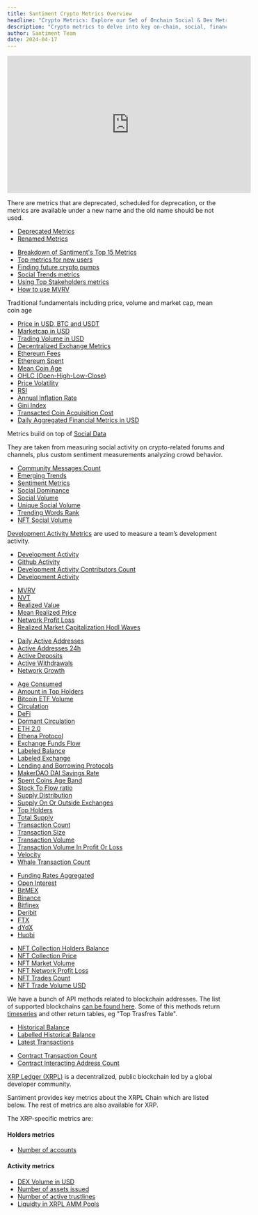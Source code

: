 ```yaml
---
title: Santiment Crypto Metrics Overview
headline: "Crypto Metrics: Explore our Set of Onchain Social & Dev Metrics"
description: "Crypto metrics to delve into key on-chain, social, financial and development data to better understand and navigate the ever-evolving cryptocurrency landscape"
author: Santiment Team
date: 2024-04-17
---
```

<iframe width="560" height="315" src="https://www.youtube.com/embed/FFJB48Z8tfM" frameborder="0" allow="accelerometer; autoplay; encrypted-media; gyroscope; picture-in-picture" allowfullscreen></iframe>

<Resource title="Deprecated and Renamed Metrics">

There are metrics that are deprecated, scheduled for deprecation, or the
metrics are available under a new name and the old name should be not used.

- [Deprecated Metrics](/metrics/deprecated-metrics)
- [Renamed Metrics](/metrics/renamed-metrics)

</Resource>

<Resource title="Video explanations of some metrics">

- [Breakdown of Santiment's Top 15 Metrics](https://www.youtube.com/watch?v=FFJB48Z8tfM)
- [Top metrics for new users](https://www.youtube.com/watch?v=c6q4RsQvA58)
- [Finding future crypto pumps](https://www.youtube.com/watch?v=2UpK0CnzzuE)
- [Social Trends metrics](https://www.youtube.com/watch?v=p60ZlNes8WEo)
- [Using Top Stakeholders metrics](https://www.youtube.com/watch?v=lLyd8GzPixY)
- [How to use MVRV](https://www.youtube.com/watch?v=vbYQLNJ40yw)

</Resource>

<Resource title="Financial">

Traditional fundamentals including price, volume and market cap, mean coin age

- [Price in USD, BTC and USDT](/metrics/price)
- [Marketcap in USD](/metrics/marketcap)
- [Trading Volume in USD](/metrics/trading-volume)
- [Decentralized Exchange Metrics](/metrics/decentralized-exchange-metrics)
- [Ethereum Fees](/metrics/ethereum-fees)
- [Ethereum Spent](/metrics/ethereum-spent)
- [Mean Coin Age](/metrics/mean-coin-age)
- [OHLC (Open-High-Low-Close)](/metrics/price/#ohlc)
- [Price Volatility](/metrics/price-volatility)
- [RSI](/metrics/rsi)
- [Annual Inflation Rate](/metrics/annual-inflation-rate)
- [Gini Index](/metrics/gini-index)
- [Transacted Coin Acquisition Cost](/metrics/transacted-coin-acquisition-cost)
- [Daily Aggregated Financial Metrics in USD](/metrics/daily-aggregated-financial-metrics)

</Resource>

<Resource title="Social/Sentiment">

Metrics build on top of [Social Data](/metrics/details/social-data)

They are taken from measuring social activity on crypto-related forums and
channels, plus custom sentiment measurements analyzing crowd behavior.

- [Community Messages Count](/metrics/community-messages-count)
- [Emerging Trends](/metrics/emerging-trends)
- [Sentiment Metrics](/metrics/sentiment-metrics)
- [Social Dominance](/metrics/social-dominance)
- [Social Volume](/metrics/social-volume)
- [Unique Social Volume](/metrics/unique-social-volume)
- [Trending Words Rank](/metrics/trending-words-rank)
- [NFT Social Volume](/metrics/nft-social-volume)


</Resource>

<Resource title="Development">

[Development Activity Metrics](/metrics/development-activity) are used to measure a team’s development activity.

- [Development Activity](/metrics/development-activity/development-activity)
- [Github Activity](/metrics/development-activity/github-activity)
- [Development Activity Contributors Count](/metrics/development-activity/development-activity-contributors-count)
- [Development Activity](/metrics/development-activity/development-activity-contributors-count)

</Resource>

<Resource title="Network Value (On-Chain)">

- [MVRV](/metrics/mvrv)
- [NVT](/metrics/nvt)
- [Realized Value](/metrics/realized-value)
- [Mean Realized Price](/metrics/mean-realized-price)
- [Network Profit Loss](/metrics/network-profit-loss)
- [Realized Market Capitalization Hodl Waves](/metrics/realized-market-capitalization-hodl-waves)

</Resource>

<Resource title="Network Activity (On-Chain)">

- [Daily Active Addresses](/metrics/daily-active-addresses)
- [Active Addresses 24h](/metrics/active-addresses-24h)
- [Active Deposits](/metrics/active-deposits)
- [Active Withdrawals](/metrics/active-withdrawals)
- [Network Growth](/metrics/network-growth)

</Resource>

<Resource title="Other On-Chain">

- [Age Consumed](/metrics/age-consumed)
- [Amount in Top Holders](/metrics/amount-in-top-holders)
- [Bitcoin ETF Volume](/metrics/bitcoin-etf-volume)
- [Circulation](/metrics/circulation)
- [DeFi](/metrics/defi)
- [Dormant Circulation](/metrics/dormant-circulation)
- [ETH 2.0](/metrics/eth-2)
- [Ethena Protocol](/metrics/ethena-protocol)
- [Exchange Funds Flow](/metrics/exchange-funds-flow)
- [Labeled Balance](/metrics/labeled-balance)
- [Labeled Exchange](/metrics/labeled-exchange)
- [Lending and Borrowing Protocols](/metrics/lending-and-borrowing-protocols)
- [MakerDAO DAI Savings Rate](/metrics/makerdao-dai-savings-rate)
- [Spent Coins Age Band](/metrics/spent-coins-age-band)
- [Stock To Flow ratio](/metrics/stock-to-flow)
- [Supply Distribution](/metrics/supply-distribution)
- [Supply On Or Outside Exchanges](/metrics/supply-on-or-outside-exchanges)
- [Top Holders](/metrics/top-holders)
- [Total Supply](/metrics/total-supply)
- [Transaction Count](/metrics/transaction-count)
- [Transaction Size](/metrics/transaction-size)
- [Transaction Volume](/metrics/transaction-volume)
- [Transaction Volume In Profit Or Loss](/metrics/transaction-volume-in-profit-or-loss)
- [Velocity](/metrics/velocity)
- [Whale Transaction Count](/metrics/whale-transaction-count)

</Resource>

<Resource title="Derivatives">

- [Funding Rates Aggregated](/metrics/funding-rates-aggregated)
- [Open Interest](/metrics/open-interest)
- [BitMEX](/metrics/bitmex-derivatives)
- [Binance](/metrics/binance-derivatives)
- [Bitfinex](/metrics/bitfinex-derivatives)
- [Deribit](/metrics/deribit-derivatives)
- [FTX](/metrics/ftx-derivatives)
- [dYdX](/metrics/dydx-derivatives)
- [Huobi](/metrics/huobi-derivatives)

</Resource>

<Resource title="NFT">

- [NFT Collection Holders Balance](/metrics/nft-collection-holders-balance)
- [NFT Collection Price](/metrics/nft-collection-price)
- [NFT Market Volume](/metrics/nft-market-volume)
- [NFT Network Profit Loss](/metrics/nft-network-profit-loss)
- [NFT Trades Count](/metrics/nft-trades-count)
- [NFT Trade Volume USD](/metrics/nft-trade-volume-usd)

</Resource>

<Resource title="Blockchain Address Metrics">

We have a bunch of API methods related to blockchain addresses.
The list of supported blockchains [can be found here](/sanapi/supported-blockchains/).
Some of this methods return [timeseries](/sanapi/metrics/#timeseriesdata) and other return tables, eg "Top Trasfres Table".

- [Historical Balance](/metrics/historical-balance)
- [Labelled Historical Balance](/metrics/labelled-historical-balance)
- [Latest Transactions](/metrics/latest-transactions)
<!-- re-add after rework -->
<!-- - [Top Transfers](/metrics/top-transfers) -->
- [Contract Transaction Count](/metrics/contract-transactions-count)
- [Contract Interacting Address Count](/metrics/contract-interacting-address-count)

</Resource>

<Resource title="XRPL Metrics">

[XRP Ledger (XRPL)](https://xrpl.org/) is a decentralized, public blockchain led by a global developer community.

Santiment provides key metrics about the XRPL Chain which are listed below.
The rest of metrics are also available for XRP.

The XRP-specific metrics are:

#### Holders metrics
- [Number of accounts](/metrics/xrpl-metrics/number-of-accounts)

#### Activity metrics
- [DEX Volume in USD](/metrics/xrpl-metrics/dex-volume)
- [Number of assets issued](/metrics/xrpl-metrics/assets-issued)
- [Number of active trustlines](/metrics/xrpl-metrics/trustline-count)
- [Liquidty in XRPL AMM Pools](/metrics/xrpl-metrics/liquidity-amm-pools)

</Resource>
